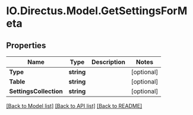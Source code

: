 # IO.Directus.Model.GetSettingsForMeta
## Properties

Name | Type | Description | Notes
------------ | ------------- | ------------- | -------------
**Type** | **string** |  | [optional] 
**Table** | **string** |  | [optional] 
**SettingsCollection** | **string** |  | [optional] 

[[Back to Model list]](../README.md#documentation-for-models) [[Back to API list]](../README.md#documentation-for-api-endpoints) [[Back to README]](../README.md)

